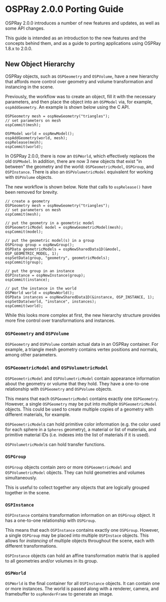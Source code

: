 # OSPRay 2.0.0 Porting Guide

OSPRay 2.0.0 introduces a number of new features and updates, as well as some
API changes.

This guide is intended as an introduction to the new features and the concepts
behind them, and as a guide to porting applications using OSPRay 1.8.x to
2.0.0.

## New Object Hierarchy

OSPRay objects, such as `OSPGeometry` and `OSPVolume`, have a new hierarchy
that affords more control over geometry and volume transformation and
instancing in the scene.

Previously, the workflow was to create an object, fill it with the necessary
parameters, and then place the object into an `OSPModel` via, for example,
`ospAddGeometry`. An example is shown below using the C API.

```
OSPGeometry mesh = ospNewGeometry("triangles");
// set parameters on mesh
ospCommit(mesh);

OSPModel world = ospNewModel();
ospAddGeometry(world, mesh);
ospRelease(mesh);
ospCommit(world);
```

In OSPRay 2.0.0, there is now an `OSPWorld`, which effectively replaces the old
`OSPModel`.  In addition, there are now 3 new objects that exist "in between"
the geometry and the world: `OSPGeometricModel`, `OSPGroup`, and `OSPInstance`.
There is also an `OSPVolumetricModel` equivalent for working with `OSPVolume`
objects.

The new workflow is shown below. Note that calls to `ospRelease()` have been
removed for brevity.

```
// create a geometry
OSPGeometry mesh = ospNewGeometry("triangles");
// set parameters on mesh
ospCommit(mesh);

// put the geometry in a geometric model
OSPGeometricModel model = ospNewGeometricModel(mesh);
ospCommit(model);

// put the geometric model(s) in a group
OSPGroup group = ospNewGroup();
OSPData geometricModels = ospNewSharedData1D(&model, OSP_GEOMETRIC_MODEL, 1);
ospSetData(group, "geometry", geometricModels);
ospCommit(group);

// put the group in an instance
OSPInstance = ospNewInstance(group);
ospCommit(instance);

// put the instance in the world
OSPWorld world = ospNewWorld();
OSPData instances = ospNewSharedData1D(&instance, OSP_INSTANCE, 1);
ospSetData(world, "instance", instances);
ospCommit(world);
```

While this looks more complex at first, the new hierarchy structure
provides more fine control over transformations and instances.

### `OSPGeometry` and `OSPVolume`

`OSPGeometry` and `OSPVolume` contain actual data in an OSPRay container. For
example, a triangle mesh geometry contains vertex positions and normals, among
other parameters.

### `OSPGeometricModel` and `OSPVolumetricModel`

`OSPGeometricModel` and `OSPVolumetricModel` contain appearance information
about the geometry or volume that they hold. They have a one-to-one
relationship with `OSPGeometry` and `OSPVolume` objects.

This means that each `OSPGeometricModel` contains exactly one `OSPGeometry`.
However, a single `OSPGeometry` may be put into multiple `OSPGeometricModel`
objects. This could be used to create multiple copies of a geometry with
different materials, for example.

`OSPGeometricModel`s can hold primitive color information (e.g. the color used
for each sphere in a `Spheres` geometry), a material or list of materials, and
primitive material IDs (i.e. indexes into the list of materials if it is used).

`OSPVolumetricModel`s can hold transfer functions.

### `OSPGroup`

`OSPGroup` objects contain zero or more `OSPGeometricModel` and
`OSPVolumetricModel` objects.  They can hold geometries and volumes
simultaneously.

This is useful to collect together any objects that are logically grouped
together in the scene.

### `OSPInstance`

`OSPInstance` contains transformation information on an `OSPGroup` object. It
has a one-to-one relationship with `OSPGroup`.

This means that each `OSPInstance` contains exactly one `OSPGroup`. However, a
single `OSPGroup` may be placed into multiple `OSPInstace` objects. This allows
for _instancing_ of multiple objects throughout the scene, each with different
transformations.

`OSPInstance` objects can hold an affine transformation matrix that is applied
to all geometries and/or volumes in its group.

### `OSPWorld`

`OSPWorld` is the final container for all `OSPInstance` objects. It can contain
one or more instances.  The world is passed along with a renderer, camera, and
framebuffer to `ospRenderFrame` to generate an image.
